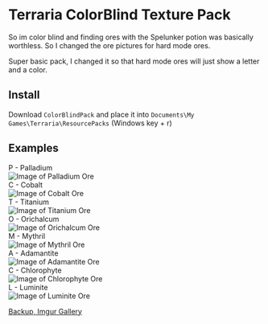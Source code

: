 # Terraria ColorBlind Texture Pack

So im  color blind and finding ores with the Spelunker potion was basically worthless. So I changed the ore pictures for hard mode ores.

Super basic pack, I changed it so that hard mode ores will just show a letter and a color.

## Install
Download `ColorBlindPack` and place it into `Documents\My Games\Terraria\ResourcePacks` (Windows key + r)

## Examples

P - Palladium  
![Image of Palladium Ore](https://i.imgur.com/7fpmOhB.png)  
C - Cobalt  
![Image of Cobalt Ore](https://i.imgur.com/yQf2T4u.png)  
T - Titanium  
![Image of Titanium Ore](https://i.imgur.com/ooen64S.png)  
O - Orichalcum  
![Image of Orichalcum Ore](https://i.imgur.com/pRJHl0k.png)  
M - Mythril  
![Image of Mythril Ore](https://i.imgur.com/6qqoJPg.png)  
A - Adamantite  
![Image of Adamantite Ore](https://i.imgur.com/u2IEYRR.png)  
C - Chlorophyte  
![Image of Chlorophyte Ore](https://i.imgur.com/rzmzy9e.png)  
L - Luminite  
![Image of Luminite Ore](https://i.imgur.com/wW0JbJp.png)  

[Backup, Imgur Gallery](https://imgur.com/gallery/2lzFQ3S)  
